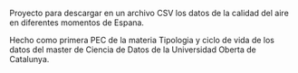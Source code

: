 Proyecto para descargar en un archivo CSV los datos de la calidad del aire en diferentes momentos de Espana.

Hecho como primera PEC de la materia Tipologia y ciclo de vida de los datos del master de Ciencia de Datos de la Universidad Oberta de Catalunya.

